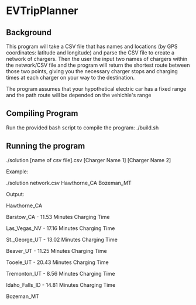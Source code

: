 # EVTripPlanner


## Background

This program will take a CSV file that has names and locations (by GPS coordinates: latitude and longitude) and parse the CSV file to create a network of chargers.
Then the user the input two names of chargers within the network/CSV file and the program will return the shortest route between those two points, giving you
the necessary charger stops and charging times at each charger on your way to the destination.

The program assumes that your hypothetical electric car has a fixed range and the path route will be depended on the vehichle's range

## Compiling Program

Run the provided bash script to compile the program: ./build.sh

## Running the program 


./solution [name of csv file].csv [Charger Name 1] [Charger Name 2]

Example:  

./solution network.csv Hawthorne_CA Bozeman_MT

Output:

Hawthorne_CA

Barstow_CA - 11.53 Minutes Charging Time

Las_Vegas_NV - 17.16 Minutes Charging Time

St._George_UT - 13.02 Minutes Charging Time

Beaver_UT - 11.25 Minutes Charging Time

Tooele_UT - 20.43 Minutes Charging Time

Tremonton_UT - 8.56 Minutes Charging Time

Idaho_Falls_ID - 14.81 Minutes Charging Time

Bozeman_MT
